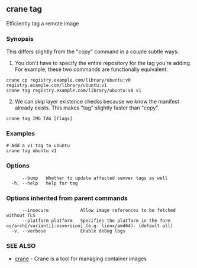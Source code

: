 ## crane tag

Efficiently tag a remote image

### Synopsis

This differs slightly from the "copy" command in a couple subtle ways:

1. You don't have to specify the entire repository for the tag you're adding. For example, these two commands are functionally equivalent:
```
crane cp registry.example.com/library/ubuntu:v0 registry.example.com/library/ubuntu:v1
crane tag registry.example.com/library/ubuntu:v0 v1
```

2. We can skip layer existence checks because we know the manifest already exists. This makes "tag" slightly faster than "copy".

```
crane tag IMG TAG [flags]
```

### Examples

```
# Add a v1 tag to ubuntu
crane tag ubuntu v1
```

### Options

```
      --bump   Whether to update affected semver tags as well
  -h, --help   help for tag
```

### Options inherited from parent commands

```
      --insecure            Allow image references to be fetched without TLS
      --platform platform   Specifies the platform in the form os/arch[/variant][:osversion] (e.g. linux/amd64). (default all)
  -v, --verbose             Enable debug logs
```

### SEE ALSO

* [crane](crane.md)	 - Crane is a tool for managing container images

